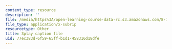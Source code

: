 ```yaml
---
content_type: resource
description: ''
file: /media/https%3A/open-learning-course-data-rc.s3.amazonaws.com/8-701-introduction-to-nuclear-and-particle-physics-fall-2020/77ec383d6f5965ffb1d1458316d18dfe_4lUVayy53V4.srt
file_type: application/x-subrip
resourcetype: Other
title: 3play caption file
uid: 77ec383d-6f59-65ff-b1d1-458316d18dfe
---
```

